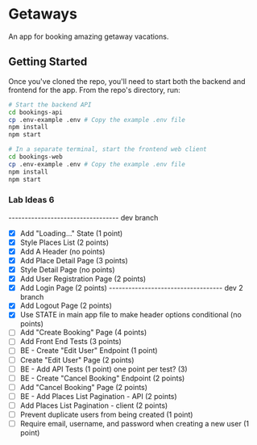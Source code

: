 # Getaways
An app for booking amazing getaway vacations.

## Getting Started

Once you've cloned the repo, you'll need to start both the backend and frontend for the app. From the repo's directory, run:

```bash
# Start the backend API
cd bookings-api
cp .env-example .env # Copy the example .env file
npm install
npm start

# In a separate terminal, start the frontend web client
cd bookings-web
cp .env-example .env # Copy the example .env file
npm install
npm start
```

### Lab Ideas 6
---------------------------------- dev branch 
- [X] Add "Loading..." State (1 point)
- [X] Style Places List (2 points)
- [X] Add A Header (no points)
- [X] Add Place Detail Page (3 points)
- [X] Style Detail Page (no points)
- [X] Add User Registration Page (2 points)
- [X] Add Login Page (2 points)
----------------------------------- dev 2 branch 
- [X] Add Logout Page (2 points)
- [X] Use STATE in main app file to make header options conditional (no points)
- [ ] Add "Create Booking" Page (4 points) 
- [ ] Add Front End Tests (3 points) 
- [ ] BE - Create "Edit User" Endpoint (1 point)
- [ ] Create "Edit User" Page (2 points)
- [ ] BE - Add API Tests (1 point) one point per test? (3)
- [ ] BE - Create "Cancel Booking" Endpoint (2 points)
- [ ] Add "Cancel Booking" Page (2 points)
- [ ] BE - Add Places List Pagination - API (2 points)
- [ ] Add Places List Pagination - client (2 points)
- [ ] Prevent duplicate users from being created (1 point)
- [ ] Require email, username, and password when creating a new user (1 point)
